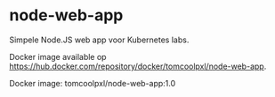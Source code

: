 # node-web-app
Simpele Node.JS web app voor Kubernetes labs.

Docker image available op https://hub.docker.com/repository/docker/tomcoolpxl/node-web-app.

Docker image: tomcoolpxl/node-web-app:1.0
